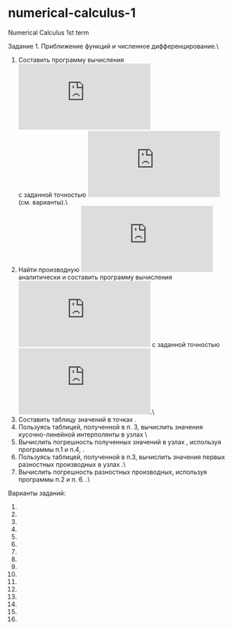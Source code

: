 # numerical-calculus-1
Numerical Calculus 1st term

Задание 1. Приближение функций и численное дифференцирование.\

1. 	Составить программу вычисления\
![1](https://latex.codecogs.com/png.latex?f%28x%29%3D%5Csum_%7Bk%3D0%7D%5E%7B%5Cinfty%7Da_%7Bk%7D%28x%29%2C%20x%20%5Cin%20%5Ba%2Cb%5D%2C%20b%3C1)\
с заданной точностью ![epsilon](https://latex.codecogs.com/png.latex?%5Cvarepsilon) (см. варианты).\
2. 	Найти производную ![dfdx](https://latex.codecogs.com/png.latex?f%27%28x%29) аналитически и составить программу вычисления ![dfdx](https://latex.codecogs.com/png.latex?f%27%28x%29) с заданной точностью ![epsilon](https://latex.codecogs.com/png.latex?%5Cvarepsilon).\
3. 	Составить таблицу значений  в точках    .
4. 	Пользуясь таблицей, полученной в п. 3, вычислить значения кусочно-линейной интерполянты   в узлах   \
5. 	Вычислить погрешность полученных значений в узлах  , используя программы п.1 и п.4,  .
6. 	Пользуясь таблицей, полученной в п.3, вычислить значения первых разностных производных   в узлах  .\
7. 	Вычислить погрешность разностных производных, используя программы п.2 и п. 6.  .\

 Варианты заданий:

1.  
2.  
3.  
4.  
5.  
6.  
7.  
8.  
9.  
10.  
11.  
12.  
13.  
14.  
15.  
16.  





